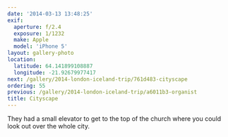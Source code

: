```yaml
---
date: '2014-03-13 13:48:25'
exif:
  aperture: f/2.4
  exposure: 1/1232
  make: Apple
  model: 'iPhone 5'
layout: gallery-photo
location:
  latitude: 64.141899108887
  longitude: -21.92679977417
next: /gallery/2014-london-iceland-trip/761d483-cityscape
ordering: 55
previous: /gallery/2014-london-iceland-trip/a6011b3-organist
title: Cityscape
---
```


They had a small elevator to get to the top of the church where you could look out over the whole city.

